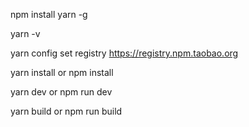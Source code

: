 
npm install yarn -g

yarn -v


yarn config set registry https://registry.npm.taobao.org


yarn install or npm install


yarn dev or npm run dev


yarn build or npm run build
